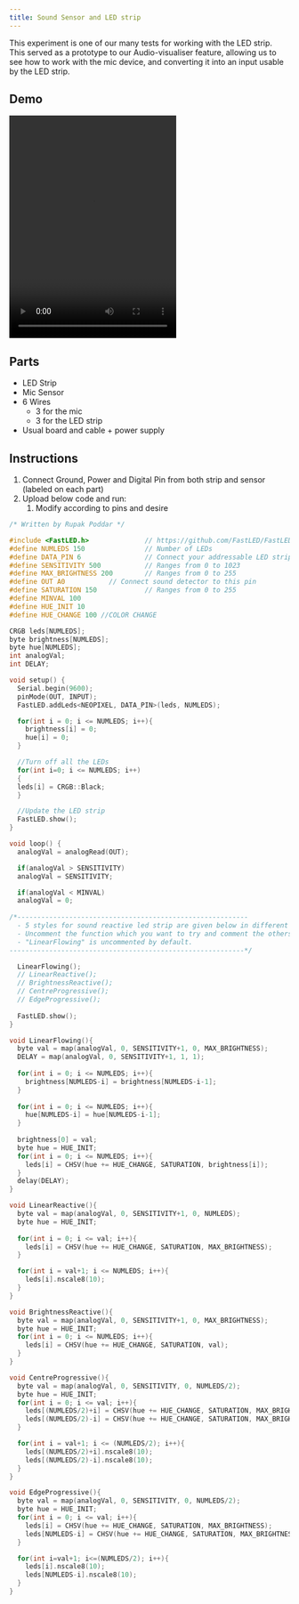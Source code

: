 ```yaml
---
title: Sound Sensor and LED strip
---
```

This experiment is one of our many tests for working with the LED strip. This served as a prototype to our Audio-visualiser feature, allowing us to see how to work with the mic device, and converting it into an input usable by the LED strip.

## Demo
<video width="300" height="400" controls>
<source src="/videos/demo-sound-sensor.mp4" type="video/mp4"/>
</video>

## Parts
- LED Strip
- Mic Sensor
- 6 Wires 
	- 3 for the mic
	- 3 for the LED strip
- Usual board and cable + power supply

## Instructions
1. Connect Ground, Power and Digital Pin from both strip and sensor (labeled on each part)
2. Upload below code and run: 
	1. Modify according to pins and desire
```c
/* Written by Rupak Poddar */

#include <FastLED.h>              // https://github.com/FastLED/FastLED
#define NUMLEDS 150               // Number of LEDs
#define DATA_PIN 6                // Connect your addressable LED strip to this pin.
#define SENSITIVITY 500           // Ranges from 0 to 1023
#define MAX_BRIGHTNESS 200        // Ranges from 0 to 255
#define OUT A0           // Connect sound detector to this pin
#define SATURATION 150            // Ranges from 0 to 255
#define MINVAL 100
#define HUE_INIT 10
#define HUE_CHANGE 100 //COLOR CHANGE

CRGB leds[NUMLEDS];
byte brightness[NUMLEDS];
byte hue[NUMLEDS];
int analogVal;
int DELAY;

void setup() { 
  Serial.begin(9600);
  pinMode(OUT, INPUT);
  FastLED.addLeds<NEOPIXEL, DATA_PIN>(leds, NUMLEDS);

  for(int i = 0; i <= NUMLEDS; i++){
    brightness[i] = 0;
    hue[i] = 0;
  }

  //Turn off all the LEDs
  for(int i=0; i <= NUMLEDS; i++)  
  {
  leds[i] = CRGB::Black;
  }

  //Update the LED strip
  FastLED.show(); 
}

void loop() {
  analogVal = analogRead(OUT);

  if(analogVal > SENSITIVITY)
  analogVal = SENSITIVITY;

  if(analogVal < MINVAL)
  analogVal = 0;
   
/*----------------------------------------------------------
  - 5 styles for sound reactive led strip are given below in different lines.
  - Uncomment the function which you want to try and comment the others.
  - "LinearFlowing" is uncommented by default.          
-----------------------------------------------------------*/

  LinearFlowing();
  // LinearReactive();
  // BrightnessReactive();
  // CentreProgressive();
  // EdgeProgressive();
  
  FastLED.show();
}

void LinearFlowing(){
  byte val = map(analogVal, 0, SENSITIVITY+1, 0, MAX_BRIGHTNESS);
  DELAY = map(analogVal, 0, SENSITIVITY+1, 1, 1);
  
  for(int i = 0; i <= NUMLEDS; i++){
    brightness[NUMLEDS-i] = brightness[NUMLEDS-i-1];
  }
  
  for(int i = 0; i <= NUMLEDS; i++){
    hue[NUMLEDS-i] = hue[NUMLEDS-i-1];
  }
  
  brightness[0] = val;
  byte hue = HUE_INIT;
  for(int i = 0; i <= NUMLEDS; i++){
    leds[i] = CHSV(hue += HUE_CHANGE, SATURATION, brightness[i]);
  }
  delay(DELAY);
}

void LinearReactive(){
  byte val = map(analogVal, 0, SENSITIVITY+1, 0, NUMLEDS);
  byte hue = HUE_INIT;
 
  for(int i = 0; i <= val; i++){
    leds[i] = CHSV(hue += HUE_CHANGE, SATURATION, MAX_BRIGHTNESS);
  }

  for(int i = val+1; i <= NUMLEDS; i++){
    leds[i].nscale8(10);
  }
}

void BrightnessReactive(){
  byte val = map(analogVal, 0, SENSITIVITY+1, 0, MAX_BRIGHTNESS);
  byte hue = HUE_INIT;
  for(int i = 0; i <= NUMLEDS; i++){
    leds[i] = CHSV(hue += HUE_CHANGE, SATURATION, val);
  }
}

void CentreProgressive(){
  byte val = map(analogVal, 0, SENSITIVITY, 0, NUMLEDS/2);
  byte hue = HUE_INIT;
  for(int i = 0; i <= val; i++){
    leds[(NUMLEDS/2)+i] = CHSV(hue += HUE_CHANGE, SATURATION, MAX_BRIGHTNESS);
    leds[(NUMLEDS/2)-i] = CHSV(hue += HUE_CHANGE, SATURATION, MAX_BRIGHTNESS);
  }

  for(int i = val+1; i <= (NUMLEDS/2); i++){
    leds[(NUMLEDS/2)+i].nscale8(10);
    leds[(NUMLEDS/2)-i].nscale8(10);
  }
}

void EdgeProgressive(){
  byte val = map(analogVal, 0, SENSITIVITY, 0, NUMLEDS/2);
  byte hue = HUE_INIT;
  for(int i = 0; i <= val; i++){
    leds[i] = CHSV(hue += HUE_CHANGE, SATURATION, MAX_BRIGHTNESS);
    leds[NUMLEDS-i] = CHSV(hue += HUE_CHANGE, SATURATION, MAX_BRIGHTNESS);
  }

  for(int i=val+1; i<=(NUMLEDS/2); i++){
    leds[i].nscale8(10);
    leds[NUMLEDS-i].nscale8(10);
  }
}
```